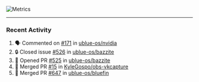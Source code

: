 ![Metrics](https://metrics.lecoq.io/KyleGospo?template=classic&base=header%2C%20activity%2C%20community%2C%20repositories%2C%20metadata&base.indepth=false&base.hireable=false&base.skip=false&config.timezone=America%2FLos_Angeles)

---
### Recent Activity
<!--START_SECTION:activity-->
1. 🗣 Commented on [#171](https://github.com/ublue-os/nvidia/issues/171#issuecomment-1804861621) in [ublue-os/nvidia](https://github.com/ublue-os/nvidia)
2. 🔒 Closed issue [#526](https://github.com/ublue-os/bazzite/issues/526) in [ublue-os/bazzite](https://github.com/ublue-os/bazzite)
3. 💪 Opened PR [#525](https://github.com/ublue-os/bazzite/pull/525) in [ublue-os/bazzite](https://github.com/ublue-os/bazzite)
4. 🎉 Merged PR [#15](https://github.com/KyleGospo/obs-vkcapture/pull/15) in [KyleGospo/obs-vkcapture](https://github.com/KyleGospo/obs-vkcapture)
5. 🎉 Merged PR [#647](https://github.com/ublue-os/bluefin/pull/647) in [ublue-os/bluefin](https://github.com/ublue-os/bluefin)
<!--END_SECTION:activity-->
